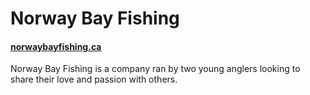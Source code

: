 # Norway Bay Fishing

#### [norwaybayfishing.ca](https://norwaybayfishing.ca)

Norway Bay Fishing is a company ran by two young anglers looking to share their love and passion with others.
